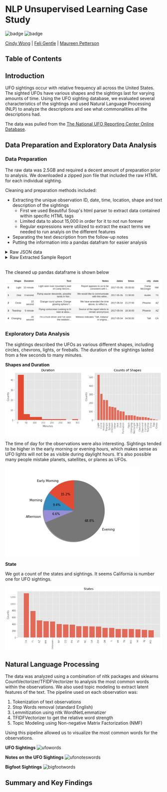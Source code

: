 # NLP Unsupervised Learning Case Study

![badge](https://img.shields.io/badge/last%20modified-may%20%202020-success)
![badge](https://img.shields.io/badge/status-in%20progress-yellow)

<a href="https://github.com/cwong690">Cindy Wong</a> | <a href="https://github.com/oro13">Feli Gentle</a> | <a href="https://github.com/mkpetterson">Maureen Petterson</a>

## Table of Contents




## Introduction

UFO sightings occur with relative frequency all across the United States. The sighted UFOs have various shapes and the sightings last for varying amounts of time. Using the UFO sighting database, we evaluated several characteristics of the sightings and used Natural Language Processing (NLP) to analyze the descriptions and see what commonalities all the descriptions had. 

The data was pulled from the [The National UFO Reporting Center Online Database](http://www.nuforc.org/webreports.html).  


## Data Preparation and Exploratory Data Analysis

### Data Preparation

The raw data was 2.5GB and required a decent amount of preparation prior to analysis. We downloaded a zipped json file that included the raw HTML for each individual sighting.

Cleaning and preparation methods included:

- Extracting the unique observation ID, date, time, location, shape and text description of the sightings
    - First we used Beautiful Soup's html parser to extract data contained within specific HTML tags
    - Limited data to about 15,000 in order for it to not run forever
    - Regular expressions were utilized to extract the exact terms we needed to run analyis on the different features
- Separating the text description from the follow-up notes
- Putting the information into a pandas datafram for easier analysis

<details>
    <summary>Raw JSON data</summary>
    <img alt="Data" src='images/json_data.png'>
</details>
    
<details>
    <summary>Raw Extracted Sample Report</summary>
    <img alt="Data" src='images/sample_report.png'>
</details>    
    
<br>    
    
The cleaned up pandas dataframe is shown below
    
  <img src='images/data_head.png'>


### Exploratory Data Analysis

The sightings described the UFOs as various different shapes, including circles, chevrons, lights, or fireballs. The duration of the sightings lasted from a few seconds to many minutes. 


**Shapes and Duration**
<img alt="shapes" src='images/shape_duration.png' style='width: 600px;'>


The time of day for the observations were also interesting. Sightings tended to be higher in the early morning or evening hours, which makes sense as UFO lights will not be as visible during daylight hours. It's also possible many people mistake planets, satellites, or planes as UFOs.  

<img alt="timeofday" src='images/time_of_day.png'>

**State**

We got a count of the states and sightings. It seems California is number one for UFO sightings.

<img alt="state_count" src='images/state_counts.png'>


## Natural Language Processing
The data was analyzed using a combination of nltk packages and sklearns CountVectorizer/TFIDFVectorizer to analysis the most common words within the observations. We also used topic modeling to extract latent features of the text. The pipeline used on each observation was:

1. Tokenization of text observations 
2. Stop Words removal (standard English)
3. Lemmitization using nltk WordNetLemmatizer
4. TFIDFVectorizer to get the relative word strength
5. Topic Modeling using Non-negative Matrix Factorization (NMF)





Using this pipeline allowed us to visualize the most common words for the observations. 

<b>UFO Sightings</b>
<img alt="ufowords" src='images/UFO_words.png'>

<b>Notes on the UFO Sightings</b>
<img alt="ufonoteswords" src='images/UFO_notes_words.png'>

<b>Bigfoot Sightings</b>
<img alt="bigfootwords" src='images/bigfoot_words.png'>

## Summary and Key Findings




